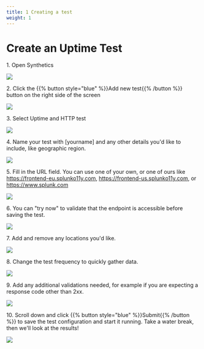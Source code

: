 ```yaml
---
title: 1 Creating a test
weight: 1
---
```


# Create an Uptime Test


1\. Open Synthetics

![](https://ajeuwbhvhr.cloudimg.io/colony-recorder.s3.amazonaws.com/files/2024-02-01/339ff6a1-1d8d-4f65-8127-b0b04dd853c2/user_cropped_screenshot.jpeg?tl_px=0,0&br_px=1047,610&force_format=png&width=1120.0&wat=1&wat_opacity=0.7&wat_gravity=northwest&wat_url=https://colony-recorder.s3.us-west-1.amazonaws.com/images/watermarks/FB923C_standard.png&wat_pad=23,256)


2\. Click the {{% button style="blue" %}}Add new test{{% /button %}} button on the right side of the screen

![](https://ajeuwbhvhr.cloudimg.io/colony-recorder.s3.amazonaws.com/files/2024-02-01/6fd92b3e-e91a-492c-af7e-84f17571e6af/ascreenshot.jpeg?tl_px=1160,387&br_px=2880,1348&force_format=png&width=1120.0&wat=1&wat_opacity=0.7&wat_gravity=northwest&wat_url=https://colony-recorder.s3.us-west-1.amazonaws.com/images/watermarks/FB923C_standard.png&wat_pad=857,276)


3\. Select Uptime and HTTP test

![](https://ajeuwbhvhr.cloudimg.io/colony-recorder.s3.amazonaws.com/files/2024-02-01/1457c466-904f-4801-b06a-0062a3ea321a/ascreenshot.jpeg?tl_px=1160,671&br_px=2880,1632&force_format=png&width=1120.0&wat=1&wat_opacity=0.7&wat_gravity=northwest&wat_url=https://colony-recorder.s3.us-west-1.amazonaws.com/images/watermarks/FB923C_standard.png&wat_pad=632,276)


4\. Name your test with \[yourname\] and any other details you'd like to include, like geographic region.

![](https://ajeuwbhvhr.cloudimg.io/colony-recorder.s3.amazonaws.com/files/2024-02-01/bc5b4245-b4b1-4cd1-baa1-88875961db18/ascreenshot.jpeg?tl_px=101,119&br_px=1820,1080&force_format=png&width=1120.0&wat=1&wat_opacity=0.7&wat_gravity=northwest&wat_url=https://colony-recorder.s3.us-west-1.amazonaws.com/images/watermarks/FB923C_standard.png&wat_pad=524,277)


5\. Fill in the URL field. You can use one of your own, or one of ours like https://frontend-eu.splunko11y.com, https://frontend-us.splunko11y.com, or https://www.splunk.com

![](https://ajeuwbhvhr.cloudimg.io/colony-recorder.s3.amazonaws.com/files/2024-02-01/e7aaccb3-1c1a-4db3-9918-ceed2d4c50d0/ascreenshot.jpeg?tl_px=22,421&br_px=1741,1382&force_format=png&width=1120.0&wat=1&wat_opacity=0.7&wat_gravity=northwest&wat_url=https://colony-recorder.s3.us-west-1.amazonaws.com/images/watermarks/FB923C_standard.png&wat_pad=524,277)


6\. You can "try now" to validate that the endpoint is accessible before saving the test.

![](https://ajeuwbhvhr.cloudimg.io/colony-recorder.s3.amazonaws.com/files/2024-02-01/4168460c-aa9e-4c47-b856-eab08ff0425d/ascreenshot.jpeg?tl_px=0,521&br_px=1719,1482&force_format=png&width=1120.0&wat=1&wat_opacity=0.7&wat_gravity=northwest&wat_url=https://colony-recorder.s3.us-west-1.amazonaws.com/images/watermarks/FB923C_standard.png&wat_pad=452,277)


7\. Add and remove any locations you'd like.

![](https://ajeuwbhvhr.cloudimg.io/colony-recorder.s3.amazonaws.com/files/2024-02-01/74e0492f-13a5-4a93-9f3c-f1f311d3dd8a/ascreenshot.jpeg?tl_px=0,560&br_px=1719,1521&force_format=png&width=1120.0&wat=1&wat_opacity=0.7&wat_gravity=northwest&wat_url=https://colony-recorder.s3.us-west-1.amazonaws.com/images/watermarks/FB923C_standard.png&wat_pad=385,277)


8\. Change the test frequency to quickly gather data.

![](https://ajeuwbhvhr.cloudimg.io/colony-recorder.s3.amazonaws.com/files/2024-02-01/1307df14-9c74-437d-87a7-6194b265d772/ascreenshot.jpeg?tl_px=0,0&br_px=1719,961&force_format=png&width=1120.0&wat=1&wat_opacity=0.7&wat_gravity=northwest&wat_url=https://colony-recorder.s3.us-west-1.amazonaws.com/images/watermarks/FB923C_standard.png&wat_pad=448,187)


9\. Add any additional validations needed, for example if you are expecting a response code other than 2xx.

![](https://ajeuwbhvhr.cloudimg.io/colony-recorder.s3.amazonaws.com/files/2024-02-01/b60fbd9f-cf2e-4a18-8253-0810a9cbf9c0/ascreenshot.jpeg?tl_px=0,330&br_px=1719,1291&force_format=png&width=1120.0&wat=1&wat_opacity=0.7&wat_gravity=northwest&wat_url=https://colony-recorder.s3.us-west-1.amazonaws.com/images/watermarks/FB923C_standard.png&wat_pad=267,276)


10\. Scroll down and click {{% button style="blue" %}}Submit{{% /button %}} to save the test configuration and start it running. Take a water break, then we'll look at the results!

![](https://ajeuwbhvhr.cloudimg.io/colony-recorder.s3.amazonaws.com/files/2024-02-01/404871c6-55cd-40e0-83a2-a9a12dd183ce/ascreenshot.jpeg?tl_px=0,838&br_px=1719,1799&force_format=png&width=1120.0&wat=1&wat_opacity=0.7&wat_gravity=northwest&wat_url=https://colony-recorder.s3.us-west-1.amazonaws.com/images/watermarks/FB923C_standard.png&wat_pad=134,553)